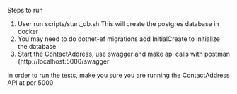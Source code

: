 Steps to run 

1. User run scripts/start_db.sh    This will create the postgres database in docker 
2. You may need to do dotnet-ef migrations add InitialCreate to initialize the database
3. Start the ContactAddress, use swagger and make api calls with postman (http://localhost:5000/swagger

In order to run the tests, make you sure you are running the ContactAddress API at por 5000